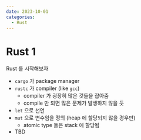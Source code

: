 ```yaml
---
date: 2023-10-01
categories:
  - Rust
---
```


# Rust 1
Rust 를 시작해보자
<!-- more -->
- `cargo` 가 package manager
- `rustc` 가 compiler (like `gcc`)
  - compiler 가 굉장히 많은 것들을 잡아줌
  - compile 만 되면 많은 문제가 발생하지 않을 듯
- `let` 으로 선언
- `mut` 으로 변수임을 정의 (heap 에 할당되지 않을 경우만)
  - atomic type 들은 stack 에 할당됨
- TBD
